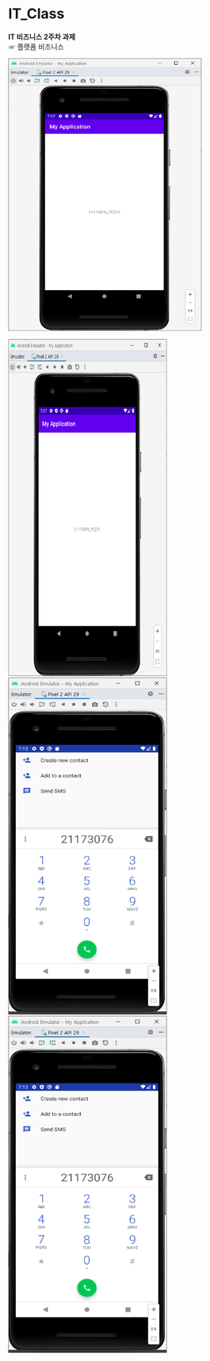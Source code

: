 # IT_Class
**IT 비즈니스 2주차 과제**\
☞ 플랫폼 비즈니스

<img height="550" width="390" src="./pic/과제2(1).png"></img>

<img height="680" width="320" src="./pic/네이버.png"></img>
<img height="680" width="320" src="./pic/메인화면.png"></img>
<img height="680" width="320" src="./pic/전화걸기.png"></img>



